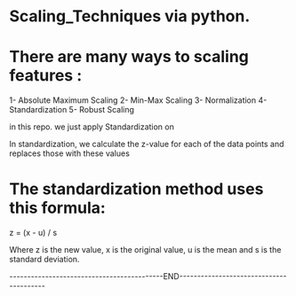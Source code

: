 # Scaling_Techniques via python.

# There are many ways to scaling features :
1- Absolute Maximum Scaling
2- Min-Max Scaling
3- Normalization
4- Standardization
5- Robust Scaling


in this repo. we just apply Standardization on 


In standardization, we calculate the z-value for each of the data points and replaces those with these values

# The standardization method uses this formula:

z = (x - u) / s

Where z is the new value, x is the original value, u is the mean and s is the standard deviation.



-------------------------------------------END----------------------------------------


